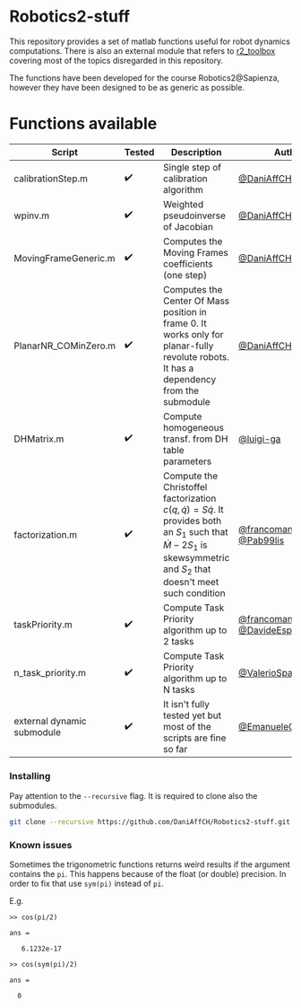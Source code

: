 # Robotics2-stuff

This repository provides a set of matlab functions useful for robot dynamics computations. There is also an external module that refers to [r2_toolbox](https://github.com/EmanueleGiacomini/r2_toolbox) covering most of the topics disregarded in this repository. 

The functions have been developed for the course Robotics2@Sapienza, however they have been designed to be as generic as possible. 

# Functions available

| Script | Tested | Description | Author |
| ------------- | ------------- | ------------- | ------------- |
| calibrationStep.m  | :heavy_check_mark: | Single step of calibration algorithm | [@DaniAffCH](https://www.github.com/DaniAffCH) |
| wpinv.m  | :heavy_check_mark: | Weighted pseudoinverse of Jacobian | [@DaniAffCH](https://www.github.com/DaniAffCH) |
| MovingFrameGeneric.m  | :heavy_check_mark: | Computes the Moving Frames coefficients (one step) | [@DaniAffCH](https://www.github.com/DaniAffCH) |
| PlanarNR_COMinZero.m  | :heavy_check_mark: | Computes the Center Of Mass position in frame 0. It works only for planar-fully revolute robots. It has a dependency from the submodule | [@DaniAffCH](https://www.github.com/DaniAffCH) |
| DHMatrix.m  | :heavy_check_mark: | Compute homogeneous transf. from DH table parameters | [@luigi-ga](https://www.github.com/luigi-ga) |
| factorization.m  | :heavy_check_mark: | Compute the Christoffel factorization $c(q, \dot{q}) = S\dot{q}$. It provides both an $S_1$ such that $\dot{M} - 2S_1$ is skewsymmetric and $S_2$ that doesn't meet such condition| [@francomano](https://www.github.com/francomano) & [@Pab99lis](https://github.com/Pab99lis) |
| taskPriority.m | :heavy_check_mark: | Compute Task Priority algorithm up to 2 tasks | [@francomano](https://www.github.com/francomano) & [@DavideEspositoPelella](https://www.github.com/DavideEspositoPelella) |
| n_task_priority.m | :heavy_check_mark: | Compute Task Priority algorithm up to N tasks | [@ValerioSpagnoli](https://github.com/ValerioSpagnoli)|
| external dynamic submodule | :heavy_check_mark: | It isn't fully tested yet but most of the scripts are fine so far | [@EmanueleGiacomini](https://www.github.com/EmanueleGiacomini) |


### Installing

Pay attention to the `--recursive` flag. It is required to clone also the submodules.
```bash
git clone --recursive https://github.com/DaniAffCH/Robotics2-stuff.git
```

### Known issues
Sometimes the trigonometric functions returns weird results if the argument contains the `pi`. This happens because of the float (or double) precision. In order to fix that use
`sym(pi)` instead of `pi`.

E.g.
```
>> cos(pi/2)

ans =

   6.1232e-17
```

```
>> cos(sym(pi)/2)
 
ans =
 
  0
```
